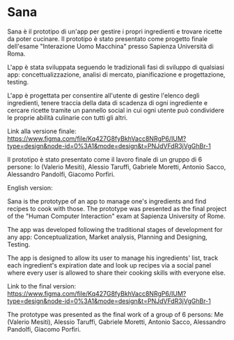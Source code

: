 # Sana
Sana è il prototipo di un'app per gestire i propri ingredienti e trovare ricette da poter cucinare. Il prototipo è stato presentato come progetto finale dell'esame "Interazione Uomo Macchina" presso Sapienza Università di Roma.

L'app è stata sviluppata seguendo le tradizionali fasi di sviluppo di qualsiasi app: concettualizzazione, analisi di mercato, pianificazione e progettazione, testing.

L'app è progettata per consentire all'utente di gestire l'elenco degli ingredienti, tenere traccia della data di scadenza di ogni ingrediente e cercare ricette tramite un pannello social in cui ogni utente può condividere le proprie abilità culinarie con tutti gli altri.

Link alla versione finale: https://www.figma.com/file/Kq427G8fyBkhVacc8NRgP6/IUM?type=design&node-id=0%3A1&mode=design&t=PNJdVFdR3jVgGhBr-1

Il prototipo è stato presentato come il lavoro finale di un gruppo di 6 persone: Io (Valerio Mesiti), Alessio Taruffi, Gabriele Moretti, Antonio Sacco, Alessandro Pandolfi, Giacomo Porfiri.


English version:

Sana is the prototype of an app to manage one's ingredients and find recipes to cook with those. The prototype was presented as the final project of the "Human Computer Interaction" exam at Sapienza University of Rome.

The app was developed following the traditional stages of development for any app: Conceptualization, Market analysis, Planning and Designing, Testing.

The app is designed to allow its user to manage his ingredients' list, track each ingredient's expiration date and look up recipes via a social panel where every user is allowed to share their cooking skills with everyone else. 

Link to the final version: https://www.figma.com/file/Kq427G8fyBkhVacc8NRgP6/IUM?type=design&node-id=0%3A1&mode=design&t=PNJdVFdR3jVgGhBr-1

The prototype was presented as the final work of a group of 6 persons: Me (Valerio Mesiti), Alessio Taruffi, Gabriele Moretti, Antonio Sacco, Alessandro Pandolfi, Giacomo Porfiri.

